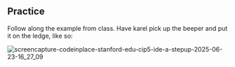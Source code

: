 ## Practice

Follow along the example from class. Have karel pick up the beeper and put it on the ledge, like so:

![screencapture-codeinplace-stanford-edu-cip5-ide-a-stepup-2025-06-23-16_27_09](https://github.com/user-attachments/assets/5d35fd72-0631-4817-9631-0abde639517e)
